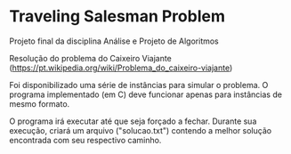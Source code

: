 # Traveling Salesman Problem
Projeto final da disciplina Análise e Projeto de Algoritmos

Resolução do problema do Caixeiro Viajante (https://pt.wikipedia.org/wiki/Problema_do_caixeiro-viajante)

Foi disponibilizado uma série de instâncias para simular o problema. O programa implementado (em C) deve funcionar apenas para instâncias de mesmo formato.

O programa irá executar até que seja forçado a fechar. Durante sua execução, criará um arquivo ("solucao.txt") contendo a melhor solução encontrada com seu respectivo caminho.
